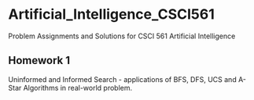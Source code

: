 # Artificial_Intelligence_CSCI561
Problem Assignments and Solutions for CSCI 561 Artificial Intelligence

## Homework 1
Uninformed and Informed Search - applications of BFS, DFS, UCS and A-Star Algorithms in real-world problem.

